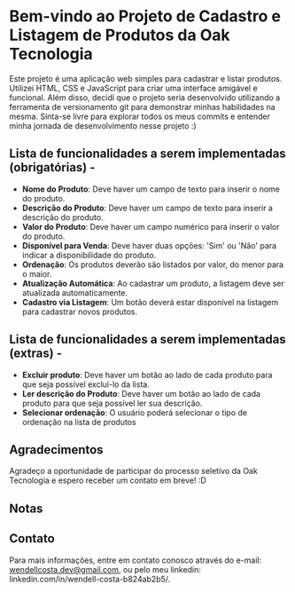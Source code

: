 # Bem-vindo ao Projeto de Cadastro e Listagem de Produtos da Oak Tecnologia

Este projeto é uma aplicação web simples para cadastrar e listar produtos. Utilizei HTML, CSS e JavaScript para criar uma interface amigável e funcional. Além disso, decidi que o projeto seria desenvolvido utilizando a ferramenta de versionamento git para demonstrar minhas habilidades na mesma. Sinta-se livre para explorar todos os meus commits e entender minha jornada de desenvolvimento nesse projeto :)

## Lista de funcionalidades a serem implementadas (obrigatórias) -

- **Nome do Produto**: Deve haver um campo de texto para inserir o nome do produto.
- **Descrição do Produto**: Deve haver um campo de texto para inserir a descrição do produto.
- **Valor do Produto**: Deve haver um campo numérico para inserir o valor do produto.
- **Disponível para Venda**: Deve haver duas opções: 'Sim' ou 'Não' para indicar a disponibilidade do produto.
- **Ordenação**: Os produtos deverão são listados por valor, do menor para o maior.
- **Atualização Automática**: Ao cadastrar um produto, a listagem deve ser atualizada automaticamente.
- **Cadastro via Listagem**: Um botão deverá estar disponível na listagem para cadastrar novos produtos.

## Lista de funcionalidades a serem implementadas (extras) -

- **Excluir produto**: Deve haver um botão ao lado de cada produto para que seja possível excluí-lo da lista.
- **Ler descrição do Produto**: Deve haver um botão ao lado de cada produto para que seja possível ler sua descrição.
- **Selecionar ordenação**: O usuário poderá selecionar o tipo de ordenação na lista de produtos


## Agradecimentos

Agradeço a oportunidade de participar do processo seletivo da Oak Tecnologia e espero receber um contato em breve! :D

## Notas



## Contato

Para mais informações, entre em contato conosco através do e-mail: wendellcosta.dev@gmail.com, ou pelo meu linkedin: linkedin.com/in/wendell-costa-b824ab2b5/.
